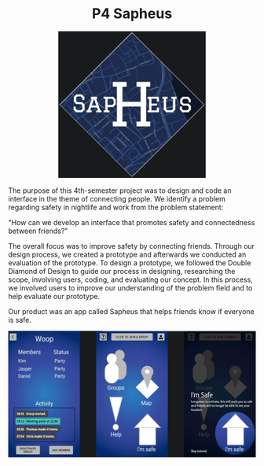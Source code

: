 # <div align="center">P4 Sapheus</div>

<div align="center">
  <img src="https://raw.githubusercontent.com/Stadsholt/P4-Sapheus/main/README-Images/Logo.png" width="300">
</div>

The purpose of this 4th-semester project was to design and code an interface in the theme of connecting people. We identify a problem regarding safety in nightlife and work from the problem statement:

"How can we develop an interface that promotes safety and connectedness between friends?"

The overall focus was to improve safety by connecting friends. Through our design process, we created a prototype and afterwards we conducted an evaluation of the prototype. To design a prototype, we followed the Double Diamond of Design to guide our process in designing, researching the scope, involving users, coding, and evaluating our concept. In this process, we involved users to improve our understanding of the problem field and to help evaluate our prototype.

Our product was an app called Sapheus that helps friends know if everyone is safe.

<div align="center">
  <img src="https://raw.githubusercontent.com/Stadsholt/P4-Sapheus/main/README-Images/Interface.png" width="1000" />
</div>
